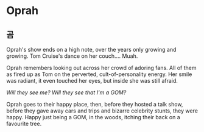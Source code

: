 # Oprah

## 곰

Oprah's show ends on a high note, over the years only growing and growing. Tom Cruise's dance on her couch.... Muah. 

Oprah remembers looking out across her crowd of adoring fans. All of them as fired up as Tom on the perverted, cult-of-personality energy. Her smile was radiant, it even touched her eyes, but inside she was still afraid. 

*Will they see me? Will they see that I'm a GOM?*

Oprah goes to their happy place, then, before they hosted a talk show, before they gave away cars and trips and bizarre celebrity stunts, they were happy. Happy just being a GOM, in the woods, itching their back on a favourite tree. 